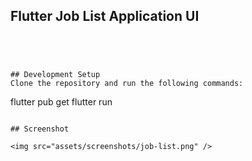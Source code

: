## Flutter Job List Application UI 

```




## Development Setup
Clone the repository and run the following commands:
```
flutter pub get
flutter run
```

## Screenshot

<img src="assets/screenshots/job-list.png" />


